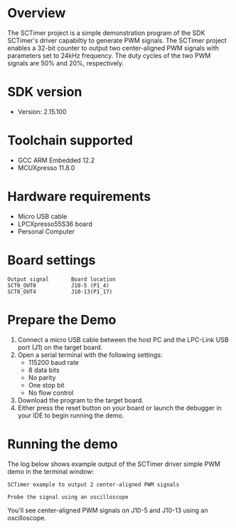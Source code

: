 Overview
========
The SCTimer project is a simple demonstration program of the SDK SCTimer's driver capabiltiy to generate PWM signals.
The SCTimer project enables a 32-bit counter to output two center-aligned PWM signals with parameters set to 24kHz frequency.
The duty cycles of the two PWM signals are 50% and 20%, respectively.

SDK version
===========
- Version: 2.15.100

Toolchain supported
===================
- GCC ARM Embedded  12.2
- MCUXpresso  11.8.0

Hardware requirements
=====================
- Micro USB cable
- LPCXpresso55S36 board
- Personal Computer

# Board settings

```
Output signal		Board location
SCT0_OUT0    		J10-5 (P1_4)
SCT0_OUT4    		J10-13(P1_17)
```

# Prepare the Demo

1.  Connect a micro USB cable between the host PC and the LPC-Link USB port (J1) on the target board.
2.  Open a serial terminal with the following settings:
    - 115200 baud rate
    - 8 data bits
    - No parity
    - One stop bit
    - No flow control
3.  Download the program to the target board.
4.  Either press the reset button on your board or launch the debugger in your IDE to begin running the demo.

Running the demo
================
The log below shows example output of the SCTimer driver simple PWM demo in the terminal window:
~~~~~~~~~~~~~~~~~~~~~~~~~~~~~~~~~~~
SCTimer example to output 2 center-aligned PWM signals

Probe the signal using an oscilloscope
~~~~~~~~~~~~~~~~~~~~~~~~~~~~~~~~~~~

You'll see center-aligned PWM signals on J10-5 and J10-13 using an oscilloscope. 
